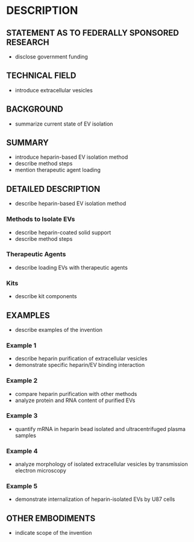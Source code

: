 # DESCRIPTION

## STATEMENT AS TO FEDERALLY SPONSORED RESEARCH

- disclose government funding

## TECHNICAL FIELD

- introduce extracellular vesicles

## BACKGROUND

- summarize current state of EV isolation

## SUMMARY

- introduce heparin-based EV isolation method
- describe method steps
- mention therapeutic agent loading

## DETAILED DESCRIPTION

- describe heparin-based EV isolation method

### Methods to Isolate EVs

- describe heparin-coated solid support
- describe method steps

### Therapeutic Agents

- describe loading EVs with therapeutic agents

### Kits

- describe kit components

## EXAMPLES

- describe examples of the invention

### Example 1

- describe heparin purification of extracellular vesicles
- demonstrate specific heparin/EV binding interaction

### Example 2

- compare heparin purification with other methods
- analyze protein and RNA content of purified EVs

### Example 3

- quantify mRNA in heparin bead isolated and ultracentrifuged plasma samples

### Example 4

- analyze morphology of isolated extracellular vesicles by transmission electron microscopy

### Example 5

- demonstrate internalization of heparin-isolated EVs by U87 cells

## OTHER EMBODIMENTS

- indicate scope of the invention

